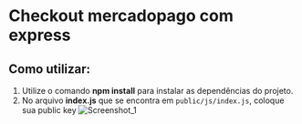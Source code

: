 # Checkout mercadopago com express

## Como utilizar:

1. Utilize o comando **npm install** para instalar as dependências do projeto.
2. No arquivo **index.js** que se encontra em ```public/js/index.js```, coloque sua public key 
![Screenshot_1](https://user-images.githubusercontent.com/61123555/94490950-a3979880-01bd-11eb-93db-d96c09d31aaa.png)
